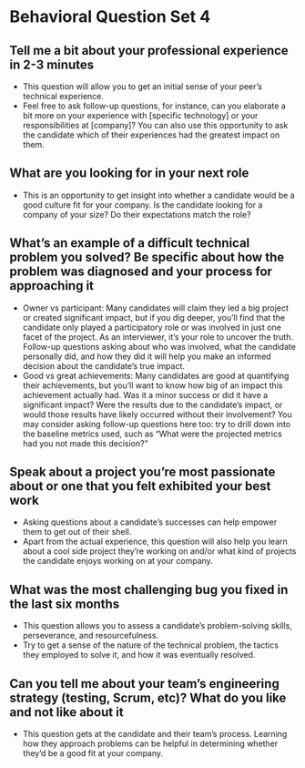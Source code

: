 # Behavioral Question Set 4

## Tell me a bit about your professional experience in 2-3 minutes

* This question will allow you to get an initial sense of your peer’s technical experience.
* Feel free to ask follow-up questions, for instance, can you elaborate a bit more on your experience with [specific technology] or your responsibilities at [company]? You can also use this opportunity to ask the candidate which of their experiences had the greatest impact on them.

## What are you looking for in your next role

* This is an opportunity to get insight into whether a candidate would be a good culture fit for your company. Is the candidate looking for a company of your size? Do their expectations match the role?

## What’s an example of a difficult technical problem you solved? Be specific about how the problem was diagnosed and your process for approaching it

* Owner vs participant: Many candidates will claim they led a big project or created significant impact, but if you dig deeper, you’ll find that the candidate only played a participatory role or was involved in just one facet of the project. As an interviewer, it’s your role to uncover the truth. Follow-up questions asking about who was involved, what the candidate personally did, and how they did it will help you make an informed decision about the candidate’s true impact.
* Good vs great achievements: Many candidates are good at quantifying their achievements, but you’ll want to know how big of an impact this achievement actually had. Was it a minor success or did it have a significant impact? Were the results due to the candidate’s impact, or would those results have likely occurred without their involvement? You may consider asking follow-up questions here too: try to drill down into the baseline metrics used, such as “What were the projected metrics had you not made this decision?”

## Speak about a project you’re most passionate about or one that you felt exhibited your best work

* Asking questions about a candidate’s successes can help empower them to get out of their shell.
* Apart from the actual experience, this question will also help you learn about a cool side project they’re working on and/or what kind of projects the candidate enjoys working on at your company.

## What was the most challenging bug you fixed in the last six months

* This question allows you to assess a candidate’s problem-solving skills, perseverance, and resourcefulness.
* Try to get a sense of the nature of the technical problem, the tactics they employed to solve it, and how it was eventually resolved.

## Can you tell me about your team’s engineering strategy (testing, Scrum, etc)? What do you like and not like about it

* This question gets at the candidate and their team’s process. Learning how they approach problems can be helpful in determining whether they’d be a good fit at your company.
